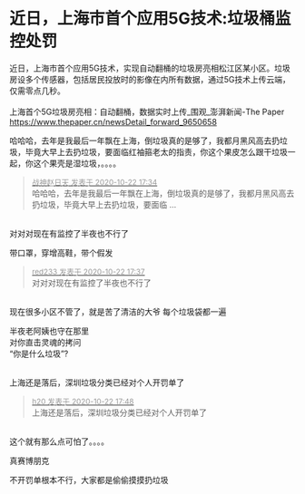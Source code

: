 # 近日，上海市首个应用5G技术:垃圾桶监控处罚


近日，上海市首个应用5G技术，实现自动翻桶的垃圾房亮相松江区某小区。垃圾房设多个传感器，包括居民投放时的影像在内所有数据，通过5G技术上传云端，仅需零点几秒。<br />
<br />
上海首个5G垃圾房亮相：自动翻桶，数据实时上传_围观_澎湃新闻-The Paper https://www.thepaper.cn/newsDetail_forward_9650658

哈哈哈，去年是我最后一年飘在上海，倒垃圾真的是够了，我都月黑风高去扔垃圾，毕竟大早上去扔垃圾，要面临红袖箍老太的指责，你这个果皮怎么跟干垃圾一起，你这个果壳是湿垃圾，。。。。

<div class="quote"><blockquote><font size="2"><a href="https://www.hostloc.com/forum.php?mod=redirect&amp;goto=findpost&amp;pid=9336982&amp;ptid=757246" target="_blank"><font color="#999999">战神赵日天 发表于 2020-10-22 17:34</font></a></font><br />
哈哈哈，去年是我最后一年飘在上海，倒垃圾真的是够了，我都月黑风高去扔垃圾，毕竟大早上去扔垃圾，要面临 ...</blockquote></div><br />
对对对现在有监控了半夜也不行了<img src="static/image/smiley/default/sad.gif" smilieid="2" border="0" alt="" />

带口罩，穿增高鞋，带个假发

<div class="quote"><blockquote><font size="2"><a href="https://www.hostloc.com/forum.php?mod=redirect&amp;goto=findpost&amp;pid=9336996&amp;ptid=757246" target="_blank"><font color="#999999">red233 发表于 2020-10-22 17:37</font></a></font><br />
对对对现在有监控了半夜也不行了</blockquote></div><br />
现在很多小区不管了，就是苦了清洁的大爷 每个垃圾袋都一遍

半夜老阿姨也守在那里<br />
对你直击灵魂的拷问 <br />
“你是什么垃圾”?

<img id="aimg_bUzgm" onclick="zoom(this, this.src, 0, 0, 0)" class="zoom" src="https://inews.gtimg.com/newsapp_bt/0/12601241890/1000" onmouseover="img_onmouseoverfunc(this)" onload="thumbImg(this)" border="0" alt="" /><br />
<br />
上海还是落后，深圳垃圾分类已经对个人开罚单了

<div class="quote"><blockquote><font size="2"><a href="https://www.hostloc.com/forum.php?mod=redirect&amp;goto=findpost&amp;pid=9337062&amp;ptid=757246" target="_blank"><font color="#999999">h20 发表于 2020-10-22 17:48</font></a></font><br />
上海还是落后，深圳垃圾分类已经对个人开罚单了</blockquote></div><br />
这个就有那么点可怕了。。。。

真赛博朋克 

不开罚单根本不行，大家都是偷偷摸摸扔垃圾
